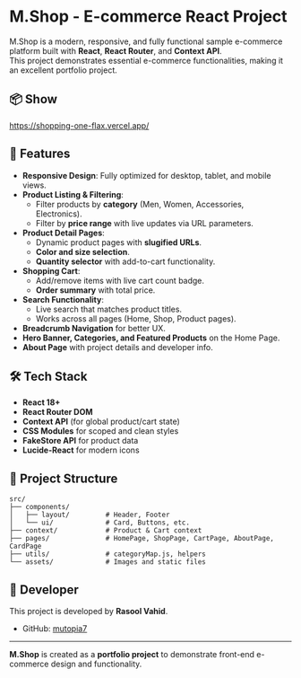 # M.Shop - E-commerce React Project

M.Shop is a modern, responsive, and fully functional sample e-commerce platform built with **React**, **React Router**, and **Context API**.  
This project demonstrates essential e-commerce functionalities, making it an excellent portfolio project.

## 📦 Show

https://shopping-one-flax.vercel.app/


## 🚀 Features

- **Responsive Design**: Fully optimized for desktop, tablet, and mobile views.
- **Product Listing & Filtering**:  
  - Filter products by **category** (Men, Women, Accessories, Electronics).
  - Filter by **price range** with live updates via URL parameters.
- **Product Detail Pages**:  
  - Dynamic product pages with **slugified URLs**.
  - **Color and size selection**.
  - **Quantity selector** with add-to-cart functionality.
- **Shopping Cart**:  
  - Add/remove items with live cart count badge.
  - **Order summary** with total price.
- **Search Functionality**:  
  - Live search that matches product titles.
  - Works across all pages (Home, Shop, Product pages).
- **Breadcrumb Navigation** for better UX.
- **Hero Banner, Categories, and Featured Products** on the Home Page.
- **About Page** with project details and developer info.

## 🛠 Tech Stack

- **React 18+**
- **React Router DOM**
- **Context API** (for global product/cart state)
- **CSS Modules** for scoped and clean styles
- **FakeStore API** for product data
- **Lucide-React** for modern icons


## 📂 Project Structure

```
src/
├── components/
│   ├── layout/         # Header, Footer
│   └── ui/             # Card, Buttons, etc.
├── context/            # Product & Cart context
├── pages/              # HomePage, ShopPage, CartPage, AboutPage, CardPage
├── utils/              # categoryMap.js, helpers
└── assets/             # Images and static files
```

## 👤 Developer

This project is developed by **Rasool Vahid**.  
- GitHub: [mutopia7](https://github.com/mutopia7)


---

**M.Shop** is created as a **portfolio project** to demonstrate front-end e-commerce design and functionality.
